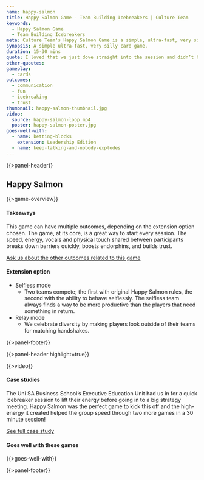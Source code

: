 ```yaml
---
name: happy-salmon
title: Happy Salmon Game - Team Building Icebreakers | Culture Team
keywords: 
  - Happy Salmon Game
  - Team Building Icebreakers
meta: Culture Team's Happy Salmon Game is a simple, ultra-fast, very silly card game that is a great team building icebreaker. Contact us today to find out more! 
synopsis: A simple ultra-fast, very silly card game.
duration: 15-30 mins
quote: I loved that we just dove straight into the session and didn’t have the awkward intros at the start.
other-quoutes:
gameplay: 
  - cards
outcomes:
  - communication
  - fun
  - icebreaking
  - trust
thumbnail: happy-salmon-thumbnail.jpg
video:
  source: happy-salmon-loop.mp4
  poster: happy-salmon-poster.jpg
goes-well-with:
  - name: betting-blocks
    extension: Leadership Edition
  - name: keep-talking-and-nobody-explodes
---
```

{{>panel-header}}

## Happy Salmon

{{>game-overview}}

#### Takeaways

This game can have multiple outcomes, depending on the extension option chosen. The game,
at its core, is a great way to start every session. The speed, energy, vocals and physical touch
shared between participants breaks down barriers quickly, boosts endorphins, and builds trust.

[Ask us about the other outcomes related to this game](#)

#### Extension option
* Selfless mode
  * Two teams compete; the first with original Happy Salmon rules, the second with the ability to behave selflessly. The selfless team always finds a way to be more productive than the players that need something in return.
* Relay mode
  * We celebrate diversity by making players look outside of their teams for matching handshakes.

{{>panel-footer}}

{{>panel-header highlight=true}}

{{>video}}

#### Case studies

The Uni SA Business School’s Executive Education Unit had us in for a quick icebreaker
session to lift their energy before going in to a big strategy meeting. Happy Salmon was the
perfect game to kick this off and the high-energy it created helped the group speed through two
more games in a 30 minute session!

[See full case study](#)

#### Goes well with these games

{{>goes-well-with}}

{{>panel-footer}}